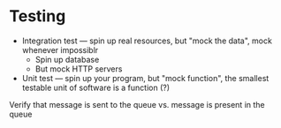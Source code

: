 # Testing

* Integration test — spin up real resources, but "mock the data", mock whenever impossiblr
  * Spin up database
  * But mock HTTP servers
* Unit test — spin up your program, but "mock function", the smallest testable unit of software is a function (?)

Verify that message is sent to the queue vs. message is present in the queue
